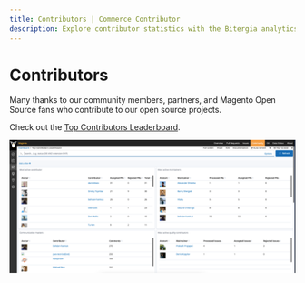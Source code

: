 ```yaml
---
title: Contributors | Commerce Contributor
description: Explore contributor statistics with the Bitergia analytics dashboard.
---
```


# Contributors

Many thanks to our community members, partners, and Magento Open Source fans who contribute to our open source projects.

Check out the [Top Contributors Leaderboard](https://magento.biterg.io/app/dashboards#/view/41dc0c60-fa06-11eb-bbaa-dd6ca6f8fda8).

![Contributor statistics dashboard](../../_images/bitegria.png)
